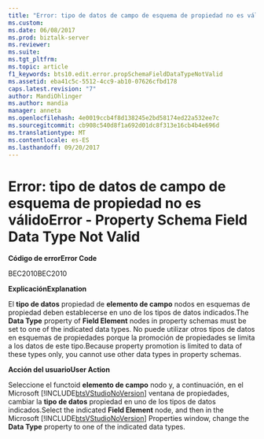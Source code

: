 ```yaml
---
title: "Error: tipo de datos de campo de esquema de propiedad no es válido | Documentos de Microsoft"
ms.custom: 
ms.date: 06/08/2017
ms.prod: biztalk-server
ms.reviewer: 
ms.suite: 
ms.tgt_pltfrm: 
ms.topic: article
f1_keywords: bts10.edit.error.propSchemaFieldDataTypeNotValid
ms.assetid: eba41c5c-5512-4cc9-ab10-07626cfbd178
caps.latest.revision: "7"
author: MandiOhlinger
ms.author: mandia
manager: anneta
ms.openlocfilehash: 4e0019ccb4f8d138245e2bd58174ed22a532ee7c
ms.sourcegitcommit: cb908c540d8f1a692d01dc8f313e16cb4b4e696d
ms.translationtype: MT
ms.contentlocale: es-ES
ms.lasthandoff: 09/20/2017
---
```

# <a name="error---property-schema-field-data-type-not-valid"></a><span data-ttu-id="c2c86-102">Error: tipo de datos de campo de esquema de propiedad no es válido</span><span class="sxs-lookup"><span data-stu-id="c2c86-102">Error - Property Schema Field Data Type Not Valid</span></span>
<span data-ttu-id="c2c86-103">**Código de error**</span><span class="sxs-lookup"><span data-stu-id="c2c86-103">**Error Code**</span></span>  
  
 <span data-ttu-id="c2c86-104">BEC2010</span><span class="sxs-lookup"><span data-stu-id="c2c86-104">BEC2010</span></span>  
  
 <span data-ttu-id="c2c86-105">**Explicación**</span><span class="sxs-lookup"><span data-stu-id="c2c86-105">**Explanation**</span></span>  
  
 <span data-ttu-id="c2c86-106">El **tipo de datos** propiedad de **elemento de campo** nodos en esquemas de propiedad deben establecerse en uno de los tipos de datos indicados.</span><span class="sxs-lookup"><span data-stu-id="c2c86-106">The **Data Type** property of **Field Element** nodes in property schemas must be set to one of the indicated data types.</span></span> <span data-ttu-id="c2c86-107">No puede utilizar otros tipos de datos en esquemas de propiedades porque la promoción de propiedades se limita a los datos de este tipo.</span><span class="sxs-lookup"><span data-stu-id="c2c86-107">Because property promotion is limited to data of these types only, you cannot use other data types in property schemas.</span></span>  
  
 <span data-ttu-id="c2c86-108">**Acción del usuario**</span><span class="sxs-lookup"><span data-stu-id="c2c86-108">**User Action**</span></span>  
  
 <span data-ttu-id="c2c86-109">Seleccione el functoid **elemento de campo** nodo y, a continuación, en el Microsoft [!INCLUDE[btsVStudioNoVersion](../includes/btsvstudionoversion-md.md)] ventana de propiedades, cambiar la **tipo de datos** propiedad en uno de los tipos de datos indicados.</span><span class="sxs-lookup"><span data-stu-id="c2c86-109">Select the indicated **Field Element** node, and then in the Microsoft [!INCLUDE[btsVStudioNoVersion](../includes/btsvstudionoversion-md.md)] Properties window, change the **Data Type** property to one of the indicated data types.</span></span>